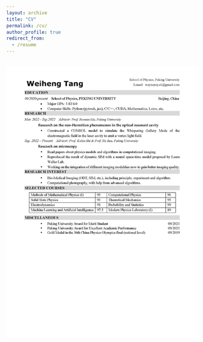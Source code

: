 ```yaml
---
layout: archive
title: "CV"
permalink: /cv/
author_profile: true
redirect_from:
  - /resume
---
```


<br/><img src='/images/CV_Weiheng_Tang.jpg'>
